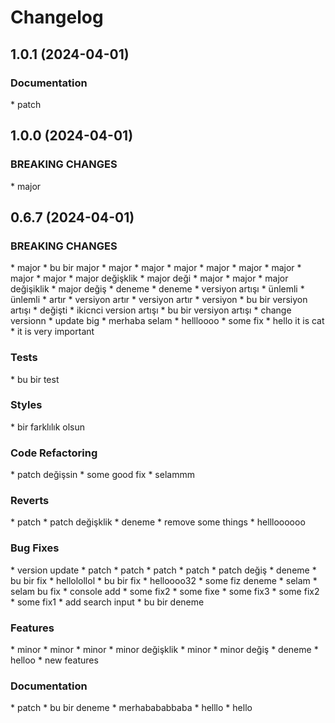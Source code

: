 # Changelog

## 1.0.1 (2024-04-01)
### Documentation
[](commmit) * patch
## 1.0.0 (2024-04-01)
### BREAKING CHANGES
[](commmit) * major
## 0.6.7 (2024-04-01)
### BREAKING CHANGES
[](commmit) * major
[](commmit) * bu bir major
[](commmit) * major
[](commmit) * major
[](commmit) * major
[](commmit) * major
[](commmit) * major
[](commmit) * major
[](commmit) * major
[](commmit) * major
[](commmit) * major değişklik
[](commmit) * major deği
[](commmit) * major
[](commmit) * major
[](commmit) * major değişiklik
[](commmit) * major değiş
[](commmit) * deneme
[](commmit) * deneme
[](commmit) * versiyon artışı
[](commmit) * ünlemli
[](commmit) * ünlemli
[](commmit) * artır
[](commmit) * versiyon artır
[](commmit) * versiyon artır
[](commmit) * versiyon
[](commmit) * bu bir versiyon artışı
[](commmit) * değişti
[](commmit) * ikicnci version artışı
[](commmit) * bu bir versiyon artışı
[](commmit) * change versionn
[](commmit) * update big
[](commmit) * merhaba selam
[](commmit) * hellloooo
[](commmit) * some fix
[](commmit) * hello it is cat
[](commmit) * it is very important
### Tests
[](commmit) * bu bir test
### Styles
[](commmit) * bir farklılık olsun
### Code Refactoring
[](commmit) * patch değişsin
[](commmit) * some good fix
[](commmit) * selammm
### Reverts
[](commmit) * patch
[](commmit) * patch değişklik
[](commmit) * deneme
[](commmit) * remove some things
[](commmit) * hellloooooo
### Bug Fixes
[](commmit) * version update
[](commmit) * patch
[](commmit) * patch
[](commmit) * patch
[](commmit) * patch
[](commmit) * patch değiş
[](commmit) * deneme
[](commmit) * bu bir fix
[](commmit) * hellolollol
[](commmit) * bu bir fix
[](commmit) * helloooo32
[](commmit) * some fiz deneme
[](commmit) * selam
[](commmit) * selam bu fix
[](commmit) * console add
[](commmit) * some fix2
[](commmit) * some fixe
[](commmit) * some fix3
[](commmit) * some fix2
[](commmit) * some fix1
[](commmit) * add search input
[](commmit) * bu bir deneme
### Features
[](commmit) * minor
[](commmit) * minor
[](commmit) * minor
[](commmit) * minor değişklik
[](commmit) * minor
[](commmit) * minor değiş
[](commmit) * deneme
[](commmit) * helloo
[](commmit) * new features
### Documentation
[](commmit) * patch
[](commmit) * bu bir deneme
[](commmit) * merhabababbaba
[](commmit) * helllo
[](commmit) * hello
